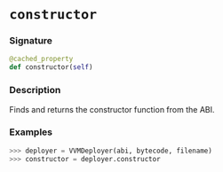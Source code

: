 # `constructor`

### Signature

```python
@cached_property
def constructor(self)
```

### Description

Finds and returns the constructor function from the ABI.

### Examples

```python
>>> deployer = VVMDeployer(abi, bytecode, filename)
>>> constructor = deployer.constructor
```